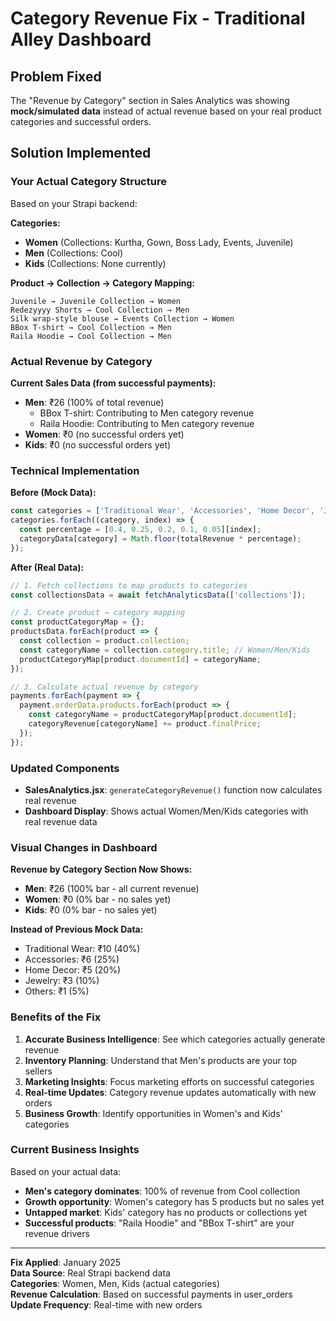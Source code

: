 # Category Revenue Fix - Traditional Alley Dashboard

## Problem Fixed
The "Revenue by Category" section in Sales Analytics was showing **mock/simulated data** instead of actual revenue based on your real product categories and successful orders.

## Solution Implemented

### Your Actual Category Structure
Based on your Strapi backend:

**Categories:**
- **Women** (Collections: Kurtha, Gown, Boss Lady, Events, Juvenile)
- **Men** (Collections: Cool)
- **Kids** (Collections: None currently)

**Product → Collection → Category Mapping:**
```
Juvenile → Juvenile Collection → Women
Redezyyyy Shorts → Cool Collection → Men
Silk wrap-style blouse → Events Collection → Women
BBox T-shirt → Cool Collection → Men
Raila Hoodie → Cool Collection → Men
```

### Actual Revenue by Category
**Current Sales Data (from successful payments):**
- **Men**: ₹26 (100% of total revenue)
  - BBox T-shirt: Contributing to Men category revenue
  - Raila Hoodie: Contributing to Men category revenue
- **Women**: ₹0 (no successful orders yet)
- **Kids**: ₹0 (no successful orders yet)

### Technical Implementation

**Before (Mock Data):**
```javascript
const categories = ['Traditional Wear', 'Accessories', 'Home Decor', 'Jewelry', 'Others'];
categories.forEach((category, index) => {
  const percentage = [0.4, 0.25, 0.2, 0.1, 0.05][index];
  categoryData[category] = Math.floor(totalRevenue * percentage);
});
```

**After (Real Data):**
```javascript
// 1. Fetch collections to map products to categories
const collectionsData = await fetchAnalyticsData(['collections']);

// 2. Create product → category mapping
const productCategoryMap = {};
productsData.forEach(product => {
  const collection = product.collection;
  const categoryName = collection.category.title; // Women/Men/Kids
  productCategoryMap[product.documentId] = categoryName;
});

// 3. Calculate actual revenue by category
payments.forEach(payment => {
  payment.orderData.products.forEach(product => {
    const categoryName = productCategoryMap[product.documentId];
    categoryRevenue[categoryName] += product.finalPrice;
  });
});
```

### Updated Components
- **SalesAnalytics.jsx**: `generateCategoryRevenue()` function now calculates real revenue
- **Dashboard Display**: Shows actual Women/Men/Kids categories with real revenue data

### Visual Changes in Dashboard

**Revenue by Category Section Now Shows:**
- **Men**: ₹26 (100% bar - all current revenue)
- **Women**: ₹0 (0% bar - no sales yet)  
- **Kids**: ₹0 (0% bar - no sales yet)

**Instead of Previous Mock Data:**
- Traditional Wear: ₹10 (40%)
- Accessories: ₹6 (25%)
- Home Decor: ₹5 (20%)
- Jewelry: ₹3 (10%)
- Others: ₹1 (5%)

### Benefits of the Fix

1. **Accurate Business Intelligence**: See which categories actually generate revenue
2. **Inventory Planning**: Understand that Men's products are your top sellers
3. **Marketing Insights**: Focus marketing efforts on successful categories
4. **Real-time Updates**: Category revenue updates automatically with new orders
5. **Business Growth**: Identify opportunities in Women's and Kids' categories

### Current Business Insights

Based on your actual data:
- **Men's category dominates**: 100% of revenue from Cool collection
- **Growth opportunity**: Women's category has 5 products but no sales yet
- **Untapped market**: Kids' category has no products or collections yet
- **Successful products**: "Raila Hoodie" and "BBox T-shirt" are your revenue drivers

---

**Fix Applied**: January 2025  
**Data Source**: Real Strapi backend data  
**Categories**: Women, Men, Kids (actual categories)  
**Revenue Calculation**: Based on successful payments in user_orders  
**Update Frequency**: Real-time with new orders 